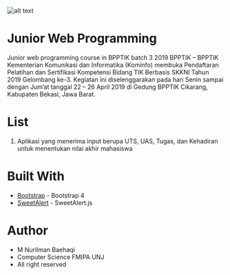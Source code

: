 ![alt text](https://pbs.twimg.com/profile_images/745084398224060416/QApmlVNy_400x400.jpg)

# Junior Web Programming
Junior web programming course in BPPTIK batch 3 2019
BPPTIK – BPPTIK Kementerian Komunikasi dan Informatika (Kominfo) membuka Pendaftaran Pelatihan dan Sertifikasi Kompetensi Bidang TIK Berbasis SKKNI Tahun 2019 Gelombang ke-3. Kegiatan ini diselenggarakan pada hari Senin sampai dengan Jum’at tanggal 22 – 26 April 2019 di Gedung BPPTIK Cikarang, Kabupaten Bekasi, Jawa Barat.

# List
1. Aplikasi yang menerima input berupa UTS, UAS, Tugas, dan Kehadiran untuk menentukan nilai akhir mahasiswa

# Built With

* [Bootstrap](https://getbootstrap.com) - Bootstrap 4
* [SweetAlert](https://sweetalert.js.org/guides/) - SweetAlert.js


# Author
* M Nurilman Baehaqi
* Computer Science FMIPA UNJ
* All right reserved
